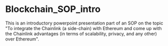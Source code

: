 # Blockchain_SOP_intro
This is an introductory powerpoint presentation part of an SOP on the topic "To integrate the Chainlink (a side-chain) with Ethereum and come up with the Chainlink advantages (in terms of scalability, privacy, and any other) over Ethereum".
